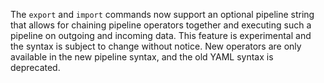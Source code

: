The `export` and `import` commands now support an optional pipeline string
that allows for chaining pipeline operators together and executing such a
pipeline on outgoing and incoming data. This feature is experimental and the
syntax is subject to change without notice. New operators are only available in
the new pipeline syntax, and the old YAML syntax is deprecated.
